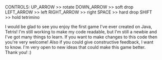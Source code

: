 CONTROLS:
UP_ARROW    >>  rotate
DOWN_ARROW  >>  soft drop
LEFT_ARROW  >>  left
RIGHT_ARROW >>  right
SPACE       >>  hard drop
SHIFT       >>  hold tetrimino



I would be glad to see you enjoy the first game I've ever created on Java, Tetris! I'm still working to make my code readable, but I'm still a newbie and I've got many things to learn. If you want to make changes to this code then you're very welcome! Also if you could give constructive feedback, I want to know. I'm very open to new ideas that could make this game better. Thank you! :)
